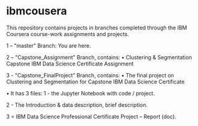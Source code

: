 # ibmcousera
This repository contains projects in branches completed through the IBM Coursera course-work assignments and projects.

1 – "master" Branch:
You are here.

2 – "Capstone_Assignment" Branch, contains:
•	Clustering & Segmentation Capstone IBM Data Science Certificate Assignment

3 - "Capstone_FinalProject" Branch, contains:
•	The final project on Clustering and Segmentation for Capstone IBM Data Science Certificate

•	It has 3 files:
1 - the Jupyter Notebook with code / project.

2 - The Introduction & data description, brief description.

3 = IBM Data Science Professional Certificate Project – Report (doc).
